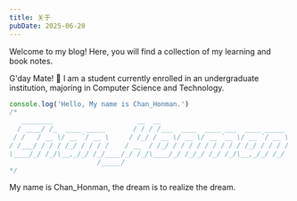 ```yaml
---
title: 关于
pubDate: 2025-06-20
---
```


Welcome to my blog! Here, you will find a collection of my learning and book notes.

G'day Mate! 👋 I am a student currently enrolled in an undergraduate institution, majoring in Computer Science and Technology.


```javascript
console.log('Hello, My name is Chan_Honman.')
/*
   ________                     __  __                                
  / ____/ /_  ____ _____       / / / /___  ____  ____ ___  ____ _____ 
 / /   / __ \/ __ `/ __ \     / /_/ / __ \/ __ \/ __ `__ \/ __ `/ __ \
/ /___/ / / / /_/ / / / /    / __  / /_/ / / / / / / / / / /_/ / / / /
\____/_/ /_/\__,_/_/ /_/____/_/ /_/\____/_/ /_/_/ /_/ /_/\__,_/_/ /_/ 
                      /_____/                                         
*/
```

My name is Chan_Honman, the dream is to realize the dream.